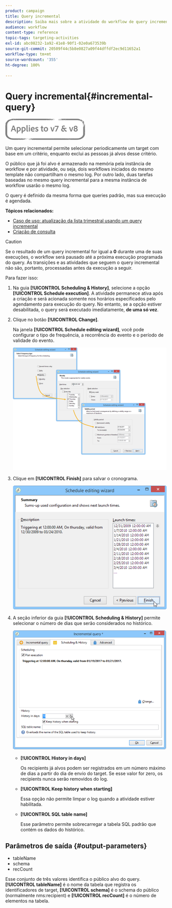 ```yaml
---
product: campaign
title: Query incremental
description: Saiba mais sobre a atividade do workflow de query incremental
audience: workflow
content-type: reference
topic-tags: targeting-activities
exl-id: abc08232-1a92-41e8-90f1-02e0a673539b
source-git-commit: 20509f44c5b8e0827a09f44dffdf2ec9d11652a1
workflow-type: tm+mt
source-wordcount: '355'
ht-degree: 100%

---
```


# Query incremental{#incremental-query}

![](../../assets/common.svg)

Um query incremental permite selecionar periodicamente um target com base em um critério, enquanto exclui as pessoas já alvos desse critério.

O público que já foi alvo é armazenado na memória pela instância de workflow e por atividade, ou seja, dois workflows iniciados do mesmo template não compartilham o mesmo log. Por outro lado, duas tarefas baseadas no mesmo query incremental para a mesma instância de workflow usarão o mesmo log.

O query é definido da mesma forma que queries padrão, mas sua execução é agendada.

**Tópicos relacionados:**

* [Caso de uso: atualização da lista trimestral usando um query incremental](quarterly-list-update.md)
* [Criação de consulta](query.md#creating-a-query)

>[!CAUTION]
>
>Se o resultado de um query incremental for igual a **0** durante uma de suas execuções, o workflow será pausado até a próxima execução programada do query. As transições e as atividades que seguem o query incremental não são, portanto, processadas antes da execução a seguir.

Para fazer isso:

1. Na guia **[!UICONTROL Scheduling & History]**, selecione a opção **[!UICONTROL Schedule execution]**. A atividade permanece ativa após a criação e será acionada somente nos horários especificados pelo agendamento para execução do query. No entanto, se a opção estiver desabilitada, o query será executado imediatamente, **de uma só vez**.
1. Clique no botão **[!UICONTROL Change]**.

   Na janela **[!UICONTROL Schedule editing wizard]**, você pode configurar o tipo de frequência, a recorrência do evento e o período de validade do evento.

   ![](assets/s_user_segmentation_wizard_11.png)

1. Clique em **[!UICONTROL Finish]** para salvar o cronograma.

   ![](assets/s_user_segmentation_wizard_valid.png)

1. A seção inferior da guia **[!UICONTROL Scheduling & History]** permite selecionar o número de dias que serão considerados no histórico.

   ![](assets/edit_request_inc.png)

   * **[!UICONTROL History in days]**

      Os recipients já alvos podem ser registrados em um número máximo de dias a partir do dia de envio do target. Se esse valor for zero, os recipients nunca serão removidos do log.

   * **[!UICONTROL Keep history when starting]**

      Essa opção não permite limpar o log quando a atividade estiver habilitada.

   * **[!UICONTROL SQL table name]**

      Esse parâmetro permite sobrecarregar a tabela SQL padrão que contém os dados do histórico.

## Parâmetros de saída {#output-parameters}

* tableName
* schema
* recCount

Esse conjunto de três valores identifica o público alvo do query. **[!UICONTROL tableName]** é o nome da tabela que registra os identificadores de target, **[!UICONTROL schema]** é o schema do público (normalmente nms:recipient) e **[!UICONTROL recCount]** é o número de elementos na tabela.
